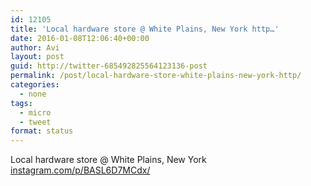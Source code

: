 ```yaml
---
id: 12105
title: 'Local hardware store @ White Plains, New York http…'
date: 2016-01-08T12:06:40+00:00
author: Avi
layout: post
guid: http://twitter-685492825564123136-post
permalink: /post/local-hardware-store-white-plains-new-york-http/
categories:
  - none
tags:
  - micro
  - tweet
format: status
---
```

Local hardware store @ White Plains, New York [instagram.com/p/BASL6D7MCdx/](https://www.instagram.com/p/BASL6D7MCdx/)